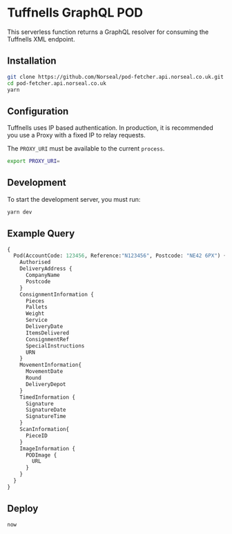 # Tuffnells GraphQL POD

This serverless function returns a GraphQL resolver for consuming the Tuffnells XML endpoint.

## Installation

  ```bash
  git clone https://github.com/Norseal/pod-fetcher.api.norseal.co.uk.git
  cd pod-fetcher.api.norseal.co.uk
  yarn
  ```

## Configuration

Tuffnells uses IP based authentication. In production, it is recommended you use a Proxy with a fixed IP to relay requests.

The `PROXY_URI` must be available to the current `process`.

  ```bash
  export PROXY_URI=
  ```

## Development

To start the development server, you must run:

  ```bash
  yarn dev
  ```

## Example Query

  ```graphql
  {
    Pod(AccountCode: 123456, Reference:"N123456", Postcode: "NE42 6PX") {
      Authorised
      DeliveryAddress {
        CompanyName
        Postcode
      }
      ConsignmentInformation {
        Pieces
        Pallets
        Weight
        Service
        DeliveryDate
        ItemsDelivered
        ConsignmentRef
        SpecialInstructions
        URN
      }
      MovementInformation{
        MovementDate
        Round
        DeliveryDepot
      }
      TimedInformation {
        Signature
        SignatureDate
        SignatureTime
      }
      ScanInformation{
        PieceID
      }
      ImageInformation {
        PODImage {
          URL
        }
      }
    }
  }
  ```

## Deploy

  ```
  now
  ```
